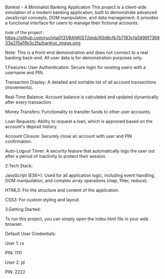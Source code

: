 Bankist - A Minimalist Banking Application
This project is a client-side simulation of a modern banking application, built to demonstrate advanced JavaScript concepts, DOM manipulation, and data management. It provides a functional interface for users to manage their fictional accounts.

look of the project : https://github.com/ruchita0131/BANKIST/blob/93d8cfb7b7183cfa5899f736833e215a5fb3c2fa/bankist_image.png

Note: This is a front-end demonstration and does not connect to a real banking back-end. All user data is for demonstration purposes only.

1.Features:
User Authentication: Secure login for existing users with a username and PIN.

Transaction Display: A detailed and sortable list of all account transactions (movements).

Real-Time Balance: Account balance is calculated and updated dynamically after every transaction.

Money Transfers: Functionality to transfer funds to other user accounts.

Loan Requests: Ability to request a loan, which is approved based on the account's deposit history.

Account Closure: Securely close an account with user and PIN confirmation.

Auto-Logout Timer: A security feature that automatically logs the user out after a period of inactivity to protect their session.

2.Tech Stack:

JavaScript (ES6+): Used for all application logic, including event handling, DOM manipulation, and complex array operations (map, filter, reduce).

HTML5: For the structure and content of the application.

CSS3: For custom styling and layout.

3.Getting Started:

To run this project, you can simply open the index.html file in your web browser.

Default User Credentials:

User 1: rs

PIN: 1111

User 2: jd

PIN: 2222
